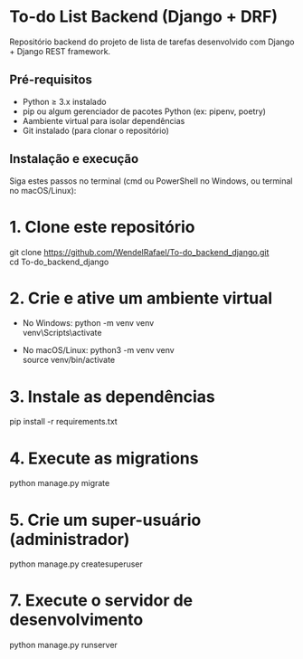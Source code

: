 # To-do List Backend (Django + DRF)  
Repositório backend do projeto de lista de tarefas desenvolvido com Django + Django REST framework.

## Pré-requisitos  
- Python ≥ 3.x instalado  
- pip ou algum gerenciador de pacotes Python (ex: pipenv, poetry)  
- Aambiente virtual para isolar dependências  
- Git instalado (para clonar o repositório)  

## Instalação e execução  
Siga estes passos no terminal (cmd ou PowerShell no Windows, ou terminal no macOS/Linux):

# 1. Clone este repositório
git clone https://github.com/WendelRafael/To-do_backend_django.git<br>
cd To-do_backend_django

# 2. Crie e ative um ambiente virtual
- No Windows:
python -m venv venv<br>
venv\Scripts\activate

- No macOS/Linux:
python3 -m venv venv<br>
source venv/bin/activate

# 3. Instale as dependências
pip install -r requirements.txt

# 4. Execute as migrations
python manage.py migrate

# 5. Crie um super-usuário (administrador)
python manage.py createsuperuser

# 7. Execute o servidor de desenvolvimento
python manage.py runserver

